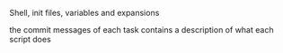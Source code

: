 Shell, init files, variables and expansions

the commit messages of each task contains a description of what each script does
